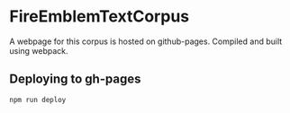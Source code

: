 # FireEmblemTextCorpus
A webpage for this corpus is hosted on github-pages. Compiled and built using webpack.

## Deploying to gh-pages
```
npm run deploy
```
